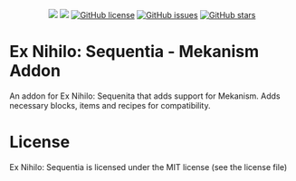 <p align="center">
    <a href="https://www.curseforge.com/minecraft/mc-mods/ex-nihilo-sequentia-mekanism-addon"><img src="http://cf.way2muchnoise.eu/full_430787_downloads.svg" /></a>
    <a href="https://www.curseforge.com/minecraft/mc-mods/ex-nihilo-sequentia-mekanism-addon"><img src="http://cf.way2muchnoise.eu/versions/430787.svg" /></a>
    <a href="https://github.com/NovaMachina-Mods/ExNihiloSequentia-Mekanism/blob/master/LICENSE.md"><img alt="GitHub license" src="https://img.shields.io/github/license/NovaMachina-Mods/ExNihiloSequentia-Mekanism"></a>
    <a href="https://github.com/NovaMachina-Mods/ExNihiloSequentia-Mekanism/issues"><img alt="GitHub issues" src="https://img.shields.io/github/issues/NovaMachina-Mods/ExNihiloSequentia-Mekanism"></a>
    <a href="https://github.com/NovaMachina-Mods/ExNihiloSequentia-Mekanism/stargazers"><img alt="GitHub stars" src="https://img.shields.io/github/stars/NovaMachina-Mods/ExNihiloSequentia-Mekanism"></a>
</p>

# Ex Nihilo: Sequentia - Mekanism Addon
An addon for Ex Nihilo: Sequenita that adds support for Mekanism. Adds necessary blocks, items and recipes for compatibility. 

# License
Ex Nihilo: Sequentia is licensed under the MIT license (see the license file)
